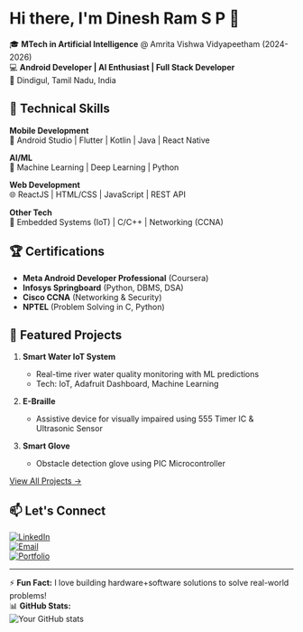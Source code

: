 # Hi there, I'm Dinesh Ram S P 👋

🎓 **MTech in Artificial Intelligence** @ Amrita Vishwa Vidyapeetham (2024-2026)  
💻 **Android Developer | AI Enthusiast | Full Stack Developer**  
📍 Dindigul, Tamil Nadu, India  

## 🔧 Technical Skills
**Mobile Development**  
📱 Android Studio | Flutter | Kotlin | Java | React Native  

**AI/ML**  
🤖 Machine Learning | Deep Learning | Python  

**Web Development**  
🌐 ReactJS | HTML/CSS | JavaScript | REST API  

**Other Tech**  
🔌 Embedded Systems (IoT) | C/C++ | Networking (CCNA)  

## 🏆 Certifications
- **Meta Android Developer Professional** (Coursera)  
- **Infosys Springboard** (Python, DBMS, DSA)  
- **Cisco CCNA** (Networking & Security)  
- **NPTEL** (Problem Solving in C, Python)  

## 🚀 Featured Projects
1. **Smart Water IoT System**  
   - Real-time river water quality monitoring with ML predictions  
   - Tech: IoT, Adafruit Dashboard, Machine Learning  

2. **E-Braille**  
   - Assistive device for visually impaired using 555 Timer IC & Ultrasonic Sensor  

3. **Smart Glove**  
   - Obstacle detection glove using PIC Microcontroller  

[View All Projects →](https://github.com/Dreamfyre23?tab=repositories)

## 📫 Let's Connect
[![LinkedIn](https://img.shields.io/badge/LinkedIn-0077B5?style=flat&logo=linkedin&logoColor=white)](https://www.linkedin.com/in/dineshramsp)  
[![Email](https://img.shields.io/badge/Gmail-D14836?style=flat&logo=gmail&logoColor=white)](mailto:dineshramsp@gmail.com)  
[![Portfolio](https://img.shields.io/badge/Portfolio-4285F4?style=flat&logo=google-chrome&logoColor=white)](https://dineshramsp.wixsite.com/portfolio)  

---

⚡ **Fun Fact:** I love building hardware+software solutions to solve real-world problems!  
📊 **GitHub Stats:**  
![Your GitHub stats](https://github-readme-stats.vercel.app/api?username=Dreamfyre23&show_icons=true&theme=radical)
